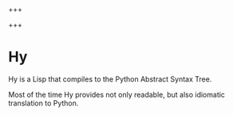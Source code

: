 
+++

+++
# Hy

Hy is a Lisp that compiles to the Python Abstract Syntax Tree.

Most of the time Hy provides not only readable, but also idiomatic translation to Python.

